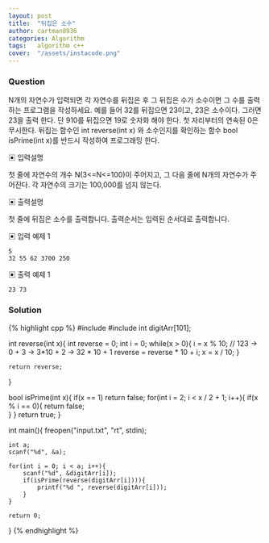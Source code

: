 ```yaml
---
layout: post
title:  "뒤집은 소수"
author: cartman8936
categories: Algorithm
tags:	algorithm c++
cover:  "/assets/instacode.png"
---
```


### Question
N개의 자연수가 입력되면 각 자연수를 뒤집은 후 그 뒤집은 수가 소수이면 그 수를 출력하는
프로그램을 작성하세요. 예를 들어 32를 뒤집으면 23이고, 23은 소수이다. 그러면 23을 출력
한다. 단 910를 뒤집으면 19로 숫자화 해야 한다. 첫 자리부터의 연속된 0은 무시한다.
뒤집는 함수인 int reverse(int x) 와 소수인지를 확인하는 함수 bool isPrime(int x)를 반드시
작성하여 프로그래밍 한다.



▣ 입력설명 

첫 줄에 자연수의 개수 N(3<=N<=100)이 주어지고, 그 다음 줄에 N개의 자연수가 주어진다.
각 자연수의 크기는 100,000를 넘지 않는다.

▣ 출력설명 

첫 줄에 뒤집은 소수를 출력합니다. 출력순서는 입력된 순서대로 출력합니다.



▣ 입력 예제 1
```
5
32 55 62 3700 250

```

▣ 출력 예제 1
```
23 73

```

### Solution
{% highlight cpp %}
#include <iostream>
#include <iostream>
int digitArr[101];

int reverse(int x){
	int reverse = 0;
	int i = 0;
	while(x > 0){
		i = x % 10;
		// 123 -> 0 + 3 -> 3*10 + 2 -> 32 * 10 + 1
		reverse = reverse * 10 + i;
		x = x / 10;
	}
	
	return reverse;
}

 bool isPrime(int x){
 	if(x == 1) return false;
 	for(int i = 2; i < x / 2 + 1; i++){
 		if(x % i == 0){
 			return false;	
		}
	}
 	return true;
 }


int main(){
	freopen("input.txt", "rt", stdin);

	int a; 
	scanf("%d", &a);
	
	for(int i = 0; i < a; i++){
		scanf("%d", &digitArr[i]);
		if(isPrime(reverse(digitArr[i]))){
			printf("%d ", reverse(digitArr[i]));
		}
	}
	
	return 0;
}
{% endhighlight %}


